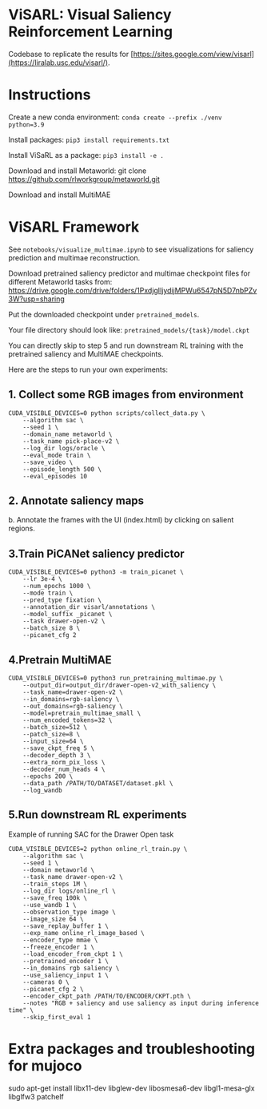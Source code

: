 # ViSARL: Visual Saliency Reinforcement Learning

Codebase to replicate the results for [https://sites.google.com/view/visarl](https://liralab.usc.edu/visarl/). 

# Instructions

Create a new conda environment: `conda create --prefix ./venv python=3.9`

Install packages: `pip3 install requirements.txt`

Install ViSaRL as a package: `pip3 install -e .`

Download and install Metaworld: git clone https://github.com/rlworkgroup/metaworld.git

Download and install MultiMAE


# ViSARL Framework 

See `notebooks/visualize_multimae.ipynb` to see visualizations for saliency prediction
and multimae reconstruction.

Download pretrained saliency predictor and multimae checkpoint files for different Metaworld tasks from:
https://drive.google.com/drive/folders/1PxdjgIljydijMPWu6547pN5D7nbPZv3W?usp=sharing

Put the downloaded checkpoint under `pretrained_models`. 

Your file directory should look like: `pretrained_models/{task}/model.ckpt`

You can directly skip to step 5 and run downstream RL training with the pretrained saliency and MultiMAE checkpoints.


Here are the steps to run your own experiments: 

## 1. Collect some RGB images from environment 

``` 
CUDA_VISIBLE_DEVICES=0 python scripts/collect_data.py \
    --algorithm sac \
    --seed 1 \
    --domain_name metaworld \
    --task_name pick-place-v2 \
    --log_dir logs/oracle \
    --eval_mode train \
    --save_video \
    --episode_length 500 \
    --eval_episodes 10
```

## 2. Annotate saliency maps
b. Annotate the frames with the UI (index.html) by clicking on salient regions. 

## 3.Train PiCANet saliency predictor

```
CUDA_VISIBLE_DEVICES=0 python3 -m train_picanet \
    --lr 3e-4 \
    --num_epochs 1000 \
    --mode train \
    --pred_type fixation \
    --annotation_dir visarl/annotations \
    --model_suffix _picanet \
    --task drawer-open-v2 \
    --batch_size 8 \
    --picanet_cfg 2
```

## 4.Pretrain MultiMAE 

``` 
CUDA_VISIBLE_DEVICES=0 python3 run_pretraining_multimae.py \
    --output_dir=output_dir/drawer-open-v2_with_saliency \
    --task_name=drawer-open-v2 \
    --in_domains=rgb-saliency \
    --out_domains=rgb-saliency \
    --model=pretrain_multimae_small \
    --num_encoded_tokens=32 \
    --batch_size=512 \
    --patch_size=8 \
    --input_size=64 \
    --save_ckpt_freq 5 \
    --decoder_depth 3 \
    --extra_norm_pix_loss \
    --decoder_num_heads 4 \
    --epochs 200 \
    --data_path /PATH/TO/DATASET/dataset.pkl \
    --log_wandb
```

## 5.Run downstream RL experiments 

Example of running SAC for the Drawer Open task

```
CUDA_VISIBLE_DEVICES=2 python online_rl_train.py \
    --algorithm sac \
    --seed 1 \
    --domain metaworld \
    --task_name drawer-open-v2 \
    --train_steps 1M \
    --log_dir logs/online_rl \
    --save_freq 100k \
    --use_wandb 1 \
    --observation_type image \
    --image_size 64 \
    --save_replay_buffer 1 \
    --exp_name online_rl_image_based \
    --encoder_type mmae \
    --freeze_encoder 1 \
    --load_encoder_from_ckpt 1 \
    --pretrained_encoder 1 \
    --in_domains rgb saliency \
    --use_saliency_input 1 \
    --cameras 0 \
    --picanet_cfg 2 \
    --encoder_ckpt_path /PATH/TO/ENCODER/CKPT.pth \
    --notes "RGB + saliency and use saliency as input during inference time" \
    --skip_first_eval 1
```


# Extra packages and troubleshooting for mujoco

sudo apt-get install libx11-dev libglew-dev libosmesa6-dev libgl1-mesa-glx libglfw3 patchelf
